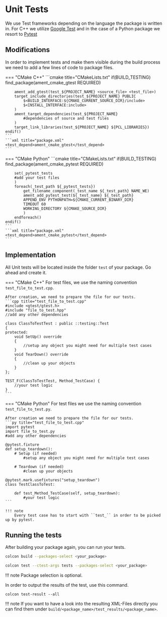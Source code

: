# Unit Tests

We use Test frameworks depending on the language the package is written in. For C++ we utilize [Google Test](https://google.github.io/googletest/) and in the case of a Python package we resort to [Pytest](https://docs.pytest.org/)

## Modifications

In order to implement tests and make them visible during the build process we need to add a few lines of code to package files.

=== "CMake C++"
    ```cmake title="CMakeLists.txt"
    if(BUILD_TESTING)
        find_package(ament_cmake_gtest REQUIRED)

        ament_add_gtest(test_${PROJECT_NAME} <source_file> <test_file>)
        target_include_directories(test_${PROJECT_NAME} PUBLIC
            $<BUILD_INTERFACE:${CMAKE_CURRENT_SOURCE_DIR}/include>
            $<INSTALL_INTERFACE:include>
        )
        ament_target_dependencies(test_${PROJECT_NAME}
            #dependencies of source and test files
        )
        target_link_libraries(test_${PROJECT_NAME} ${PCL_LIBRARIES})
    endif()
    ```
    ```xml title="package.xml"
    <test_depend>ament_cmake_gtest</test_depend>
    ```

=== "CMake Python"
    ```cmake title="CMakeLists.txt"
    if(BUILD_TESTING)
        find_package(ament_cmake_pytest REQUIRED)

        set(_pytest_tests
        #add your test files
        )
        foreach(_test_path ${_pytest_tests})
            get_filename_component(_test_name ${_test_path} NAME_WE)
            ament_add_pytest_test(${_test_name} ${_test_path}
            APPEND_ENV PYTHONPATH=${CMAKE_CURRENT_BINARY_DIR}
            TIMEOUT 60
            WORKING_DIRECTORY ${CMAKE_SOURCE_DIR}
            )
        endforeach()
    endif()
    ```
    ```xml title="package.xml"
    <test_depend>ament_cmake_pytest</test_depend>
    ```

## Implementation

All Unit tests will be located inside the folder ``test`` of your package. Go ahead and create it.

=== "CMake C++"
    For test files, we use the naming convention ``test_file_to_test.cpp``.

    After creation, we need to prepare the file for our tests.
    ```cpp title="test_file_to_test.cpp"
    #include <gtest/gtest.h>
    #include "file_to_test.hpp"
    //add any other dependencies

    class ClassToTestTest : public ::testing::Test
    {
    protected:
        void SetUp() override
        {
            //setup any object you might need for multiple test cases
        }
        void TearDown() override
        {
            //clean up your objects
        }
    };

    TEST_F(ClassToTestTest, Method_TestCase) {
        //your test logic
    }
    ```

=== "CMake Python"
    For test files we use the naming convention ``test_file_to_test.py``.

    After creation we need to prepare the file for our tests.
    ```py title="test_file_to_test.cpp"
    import pytest
    import file_to_test.py
    #add any other dependencies

    @pytest.fixture
    def setup_teardown():
        # Setup (if needed)
            #setup any object you might need for multiple test cases
        
        # Teardown (if needed)
            #clean up your objects
    
    @pytest.mark.usefixtures("setup_teardown")
    class TestClassToTest:
        
        def test_Method_TestCase(self, setup_teardown):
            #your test logic 
    ```

    !!! note
        Every test case has to start with ``test_`` in order to be picked up by pytest.

## Running the tests

After building your package again, you can run your tests.

```bash
colcon build --packages-select <your_package>
```

```bash
colcon test --ctest-args tests --packages-select <your_package>
```

!!! note 
    Package selection is optional.

In order to output the results of the test, use this command.

```
colcon test-result --all
```

!!! note
    If you want to have a look into the resulting XML-Files directly you can find them under ``build/<package_name>/test_results/<package_name>``.